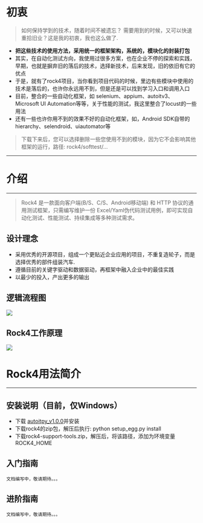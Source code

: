 # 初衷

>  如何保持学到的技术，随着时间不被遗忘？ 需要用到的时候，又可以快速重拾旧业？这是我的初衷，我也这么做了.


- **把这些技术的使用方法，采用统一的框架架构，系统的，模块化的封装打包**
- 其实，在自动化测试方向，我使用过很多方案，也在企业不停的探索和实践，早期，也就是摒弃旧的落后的技术，选择新技术，后来发现，旧的依旧有它的优点
- 于是，就有了rock4项目，当你看到项目代码的时候，里边有些模块中使用的技术是落后的，也许你永远用不到，但是还是可以找到学习入口和调用入口
- 目前，整合的一些自动化框架，如 selenium、appium、autoitv3、Microsoft UI Automation等等，关于性能的测试，我这里整合了locust的一些用法
- 还有一些也许你用不到的效果不好的自动化框架，如，Android SDK自带的 hierarchy、selendroid、uiautomator等

> 下载下来后，您可以选择删除一些您使用不到的模块，因为它不会影响其他框架的运行，路径: rock4/softtest/...

* * *

# 介绍

* * *

> Rock4 是一款面向客户端(B/S、C/S、Android移动端) 和 HTTP 协议的通用测试框架，只需编写维护一份 Excel/Yaml伪代码测试用例，即可实现自动化测试、性能测试、持续集成等多种测试需求。


## 设计理念

- 采用优秀的开源项目，组成一个更贴近企业应用的项目，不重复造轮子，而是选择优秀的部件组装汽车.
- 遵循目前的关键字驱动和数据驱动，再框架中融入企业中的最佳实践
- 以最少的投入，产出更多的输出

## 逻辑流程图

![](https://github.com/RockFeng0/rock4automation/raw/master/doc/logic.png)
 
 
## Rock4工作原理

![](https://github.com/RockFeng0/rock4automation/raw/master/doc/principle.png) 
 
 
# Rock4用法简介 

* * *

## 安装说明（目前，仅Windows）
- 下载 [autoitpy_v1.0.0](https://github.com/RockFeng0/autoit-v3-py/releases)并安装
- 下载rock4的zip包，解压后执行: python setup_egg.py install
- 下载rock4-support-tools.zip，解压后，将该路径，添加为环境变量 ROCK4_HOME 
        

## 入门指南

    文档编写中，敬请期待。。。

## 进阶指南
    文档编写中，敬请期待。。。       








